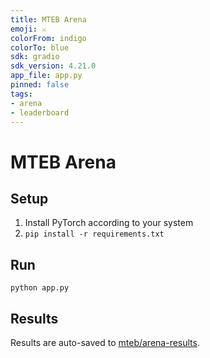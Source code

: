 ```yaml
---
title: MTEB Arena
emoji: ⚔️
colorFrom: indigo
colorTo: blue
sdk: gradio
sdk_version: 4.21.0
app_file: app.py
pinned: false
tags:
- arena
- leaderboard
---
```


# MTEB Arena

## Setup

1. Install PyTorch according to your system
2. `pip install -r requirements.txt`

## Run

`python app.py`

## Results

Results are auto-saved to [mteb/arena-results](https://huggingface.co/datasets/mteb/arena-results).
